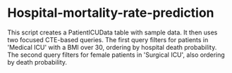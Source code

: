 # Hospital-mortality-rate-prediction
This script creates a PatientICUData table with sample data. It then uses two focused CTE-based queries. The first query filters for patients in 'Medical ICU' with a BMI over 30, ordering by hospital death probability. The second query filters for female patients in 'Surgical ICU', also ordering by death probability.
